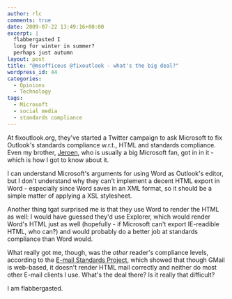 ```yaml
---
author: rlc
comments: true
date: 2009-07-22 13:49:16+00:00
excerpt: |
  flabbergasted I
  long for winter in summer?
  perhaps just autumn
layout: post
title: "@msofficeus @fixoutlook - what's the big deal?"
wordpress_id: 44
categories:
  - Opinions
  - Technology
tags:
  - Microsoft
  - social media
  - standards compliance
---
```


At fixoutlook.org, they've started a Twitter campaign to ask Microsoft to fix Outlook's standards compliance w.r.t., HTML and standards compliance. Even my brother, [Jeroen](http://www.jeroenlandheer.com), who is usually a big Microsoft fan, got in in it - which is how I got to know about it.

I can understand Microsoft's arguments for using Word as Outlook's editor, but I don't understand why they can't implement a decent HTML export in Word - especially since Word saves in an XML format, so it should be a simple matter of applying a XSL stylesheet.

Another thing tgat surprised me is that they use Word to render the HTML as well: I would have guessed they'd use Explorer, which would render Word's HTML just as well (hopefully - if Microsoft can't export IE-readible HTML, who can?) and would probably do a better job at standards compliance than Word would.

What really got me, though, was the _other_ reader's compliance levels, according to the [E-mail Standards Project](http://www.email-standards.org), which showed that though GMail is web-based, it doesn't render HTML mail correctly and neither do most other E-mail clients I use. What's the deal there? Is it really that difficult?

I am flabbergasted.
